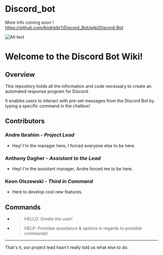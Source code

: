 # Discord_bot

More info coming soon !
https://github.com/Andreibr1/Discord_Bot/wiki/Discord-Bot

![Alt text](https://cdn0.tnwcdn.com/wp-content/blogs.dir/1/files/2019/05/Discord-Featured-796x417.jpg?raw=true "Title")

# Welcome to the Discord Bot Wiki!
## Overview
This repository holds all the information and code necessary to create an automated response program for Discord.

It enables users to interact with pre-set messages from the Discord Bot by typing a specific command in the chatbox!

## Contributors
### **Andre Ibrahim - _Project Lead_**
* Hey! I'm the manager here, I forced everyone else to be here.


### **Anthony Dagher - _Assistant to the Lead_** 
* Hey! I'm the assistant manager, Andre forced me to be here.

### **Keon Olszewski - _Third in Command_** 
* Here to develop cool new features.

## Commands
* > HELLO: Greets the user!
* > HELP: Provides assistance & options in regards to possible commands!

***
That's it, our project lead hasn't really told us what else to do.
